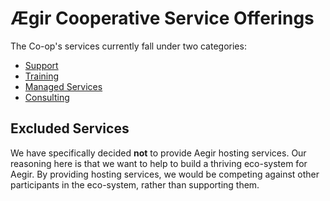 Ægir Cooperative Service Offerings
==================================

The Co-op's services currently fall under two categories:

* [Support](/services/support.md)
* [Training](/services/training.md)
* [Managed Services](/services/managed.md)
* [Consulting](/services/consulting.md)


Excluded Services
-----------------

We have specifically decided **not** to provide Aegir hosting services. Our reasoning here is that we want to help to build a thriving eco-system for Aegir. By providing hosting services, we would be competing against other participants in the eco-system, rather than supporting them.
